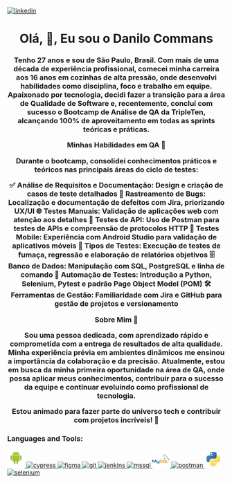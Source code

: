 [![linkedin](https://img.shields.io/badge/linkedin-0A66C2?style=for-the-badge&logo=linkedin&logoColor=white)](https://www.linkedin.com/in/danilocommansqa/)
<h1 align="center">Olá, 👋, Eu sou o Danilo Commans</h1>
<h3 align="center">Tenho 27 anos e sou de São Paulo, Brasil. Com mais de uma década de experiência profissional, comecei minha carreira aos 16 anos em cozinhas de alta pressão, onde desenvolvi habilidades como disciplina, foco e trabalho em equipe. Apaixonado por tecnologia, decidi fazer a transição para a área de Qualidade de Software e, recentemente, concluí com sucesso o Bootcamp de Análise de QA da TripleTen, alcançando 100% de aproveitamento em todas as sprints teóricas e práticas.

Minhas Habilidades em QA 🚀

Durante o bootcamp, consolidei conhecimentos práticos e teóricos nas principais áreas do ciclo de testes:

✅ Análise de Requisitos e Documentação: Design e criação de casos de teste detalhados
🐞 Rastreamento de Bugs: Localização e documentação de defeitos com Jira, priorizando UX/UI
🌐 Testes Manuais: Validação de aplicações web com atenção aos detalhes
🔌 Testes de API: Uso de Postman para testes de APIs e compreensão de protocolos HTTP
📱 Testes Mobile: Experiência com Android Studio para validação de aplicativos móveis
🧪 Tipos de Testes: Execução de testes de fumaça, regressão e elaboração de relatórios objetivos
🗄️ Banco de Dados: Manipulação com SQL, PostgreSQL e linha de comando
🤖 Automação de Testes: Introdução a Python, Selenium, Pytest e padrão Page Object Model (POM)
🛠️ Ferramentas de Gestão: Familiaridade com Jira e GitHub para gestão de projetos e versionamento

Sobre Mim 🌟

Sou uma pessoa dedicada, com aprendizado rápido e comprometida com a entrega de resultados de alta qualidade. Minha experiência prévia em ambientes dinâmicos me ensinou a importância da colaboração e da precisão. Atualmente, estou em busca da minha primeira oportunidade na área de QA, onde possa aplicar meus conhecimentos, contribuir para o sucesso da equipe e continuar evoluindo como profissional de tecnologia.

Estou animado para fazer parte do universo tech e contribuir com projetos incríveis! 🚀</h3>





<p align="left">
</p>


###

<h3 align="left">Languages and Tools:</h3>
<p align="left"> <a href="https://developer.android.com" target="_blank" rel="noreferrer"> <img src="https://raw.githubusercontent.com/devicons/devicon/master/icons/android/android-original-wordmark.svg" alt="android" width="40" height="40"/> </a> <a href="https://www.cypress.io" target="_blank" rel="noreferrer"> <img src="https://raw.githubusercontent.com/simple-icons/simple-icons/6e46ec1fc23b60c8fd0d2f2ff46db82e16dbd75f/icons/cypress.svg" alt="cypress" width="40" height="40"/> </a> <a href="https://www.figma.com/" target="_blank" rel="noreferrer"> <img src="https://www.vectorlogo.zone/logos/figma/figma-icon.svg" alt="figma" width="40" height="40"/> </a> <a href="https://git-scm.com/" target="_blank" rel="noreferrer"> <img src="https://www.vectorlogo.zone/logos/git-scm/git-scm-icon.svg" alt="git" width="40" height="40"/> </a> <a href="https://www.jenkins.io" target="_blank" rel="noreferrer"> <img src="https://www.vectorlogo.zone/logos/jenkins/jenkins-icon.svg" alt="jenkins" width="40" height="40"/> </a> <a href="https://www.microsoft.com/en-us/sql-server" target="_blank" rel="noreferrer"> <img src="https://www.svgrepo.com/show/303229/microsoft-sql-server-logo.svg" alt="mssql" width="40" height="40"/> </a> <a href="https://www.mysql.com/" target="_blank" rel="noreferrer"> <img src="https://raw.githubusercontent.com/devicons/devicon/master/icons/mysql/mysql-original-wordmark.svg" alt="mysql" width="40" height="40"/> </a> <a href="https://postman.com" target="_blank" rel="noreferrer"> <img src="https://www.vectorlogo.zone/logos/getpostman/getpostman-icon.svg" alt="postman" width="40" height="40"/> </a> <a href="https://www.python.org" target="_blank" rel="noreferrer"> <img src="https://raw.githubusercontent.com/devicons/devicon/master/icons/python/python-original.svg" alt="python" width="40" height="40"/> </a> <a href="https://www.selenium.dev" target="_blank" rel="noreferrer"> <img src="https://raw.githubusercontent.com/detain/svg-logos/780f25886640cef088af994181646db2f6b1a3f8/svg/selenium-logo.svg" alt="selenium" width="40" height="40"/> </a> </p>

###
